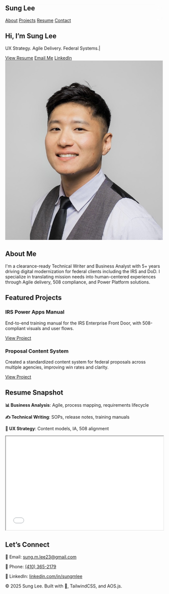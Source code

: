 <!DOCTYPE html>
<html lang="en">
<head>
  <meta charset="UTF-8" />
  <meta name="viewport" content="width=device-width, initial-scale=1.0" />
  <title>Sung Lee | UX Content Strategist & Federal Systems Analyst</title>
  <meta name="description" content="Sung Lee - Business Analyst and Technical Writer for Federal UX transformation programs (IRS, DoD). Explore resume, projects, and contact details.">
  <meta property="og:title" content="Sung Lee | UX Content Strategist" />
  <meta property="og:description" content="Digital strategy meets federal IT. Explore Sung’s portfolio and federal work experience." />
  <meta property="og:image" content="https://sunglee23.github.io/og-image.jpg" />
  <link href="https://cdn.jsdelivr.net/npm/tailwindcss@2.2.19/dist/tailwind.min.css" rel="stylesheet">
  <link href="https://unpkg.com/aos@2.3.1/dist/aos.css" rel="stylesheet">
  <script src="https://unpkg.com/aos@2.3.1/dist/aos.js"></script>
  <script src="https://cdn.jsdelivr.net/npm/alpinejs" defer></script>
  <style>
    html {
      scroll-behavior: smooth;
    }
    .glass {
      background: rgba(255, 255, 255, 0.08);
      backdrop-filter: blur(10px);
    }
    .typing::after {
      content: "|";
      animation: blink 1s step-end infinite;
    }
    @keyframes blink {
      50% { opacity: 0; }
    }
  </style>
</head>
<body class="bg-gray-900 text-white font-sans" onload="AOS.init();">

  <!-- Navbar -->
  <nav class="fixed w-full z-30 glass shadow-lg">
    <div class="max-w-7xl mx-auto px-4 py-4 flex justify-between items-center">
      <h1 class="text-2xl font-bold">Sung Lee</h1>
      <div class="space-x-4">
        <a href="#about" class="hover:text-blue-400">About</a>
        <a href="#projects" class="hover:text-blue-400">Projects</a>
        <a href="#resume" class="hover:text-blue-400">Resume</a>
        <a href="#contact" class="hover:text-blue-400">Contact</a>
      </div>
    </div>
  </nav>

  <!-- Hero Section -->
  <section class="h-screen flex items-center justify-center text-center bg-gradient-to-br from-gray-800 to-black pt-24">
    <div>
      <h2 class="text-4xl sm:text-6xl font-extrabold">
        Hi, I’m <span class="text-blue-400">Sung Lee</span>
      </h2>
      <p class="text-xl text-gray-300 mt-4 typing">UX Strategy. Agile Delivery. Federal Systems.</p>
      <div class="mt-6 space-x-4">
        <a href="/Sung_Lee_Resume_5_Tech_Writer_New_2025.pdf" target="_blank" class="bg-blue-500 px-5 py-2 rounded-lg font-semibold hover:bg-blue-600">View Resume</a>
        <a href="mailto:sung.m.lee23@gmail.com" class="bg-gray-700 px-5 py-2 rounded-lg font-semibold hover:bg-gray-600">Email Me</a>
        <a href="https://www.linkedin.com/in/sungmlee" target="_blank" class="bg-white text-black px-5 py-2 rounded-lg font-semibold hover:bg-gray-300">LinkedIn</a>
      </div>
    </div>
  </section>

<img src="profile1.jpg" alt="Sung Lee" class="rounded-full w-40 h-40 mx-auto shadow-xl mb-6"/>

  <!-- About Section -->
  <section id="about" class="py-20 px-8 max-w-4xl mx-auto" data-aos="fade-up">
    <h2 class="text-3xl font-bold text-blue-400 mb-4">About Me</h2>
    <p class="text-lg text-gray-300 leading-relaxed">
      I'm a clearance-ready Technical Writer and Business Analyst with 5+ years driving digital modernization for federal clients including the IRS and DoD. I specialize in translating mission needs into human-centered experiences through Agile delivery, 508 compliance, and Power Platform solutions.
    </p>
  </section>

  <!-- Projects Section -->
  <section id="projects" class="py-20 px-8 bg-gray-800" data-aos="fade-up">
    <h2 class="text-3xl font-bold text-blue-400 mb-10 text-center">Featured Projects</h2>
    <div class="grid md:grid-cols-2 gap-8">
      <div class="bg-gray-700 p-6 rounded-2xl shadow-xl transform hover:scale-105 transition-all">
        <h3 class="text-xl font-semibold mb-2">IRS Power Apps Manual</h3>
        <p class="text-gray-300 mb-4">End-to-end training manual for the IRS Enterprise Front Door, with 508-compliant visuals and user flows.</p>
        <a href="#" class="text-blue-300 underline">View Project</a>
      </div>
      <div class="bg-gray-700 p-6 rounded-2xl shadow-xl transform hover:scale-105 transition-all">
        <h3 class="text-xl font-semibold mb-2">Proposal Content System</h3>
        <p class="text-gray-300 mb-4">Created a standardized content system for federal proposals across multiple agencies, improving win rates and clarity.</p>
        <a href="#" class="text-blue-300 underline">View Project</a>
      </div>
    </div>
  </section>

  <!-- Resume Section -->
  <section id="resume" class="py-20 px-8 max-w-5xl mx-auto" data-aos="fade-up">
    <h2 class="text-3xl font-bold text-blue-400 mb-6">Resume Snapshot</h2>
    <div class="grid sm:grid-cols-2 gap-6 text-gray-300">
      <div>
        <p><strong>📊 Business Analysis</strong>: Agile, process mapping, requirements lifecycle</p>
        <p><strong>✍️ Technical Writing</strong>: SOPs, release notes, training manuals</p>
        <p><strong>🧭 UX Strategy</strong>: Content models, IA, 508 alignment</p>
      </div>
      <div>
        <iframe src="/Sung_Lee_Resume_BA_TECH_7-2025.pdf" width="100%" height="300px" class="rounded-xl shadow-lg"></iframe>
      </div>
    </div>
  </section>

  <!-- Contact Section -->
  <section id="contact" class="py-20 px-8 bg-gray-800" data-aos="fade-up">
    <h2 class="text-3xl font-bold text-blue-400 mb-6">Let’s Connect</h2>
    <p class="text-gray-300 mb-2">📧 Email: <a href="mailto:sung.m.lee23@gmail.com" class="underline">sung.m.lee23@gmail.com</a></p>
    <p class="text-gray-300 mb-2">📱 Phone: <a href="tel:+14103652179" class="underline">(410) 365-2179</a></p>
    <p class="text-gray-300">🔗 LinkedIn: <a href="https://www.linkedin.com/in/sungmlee" target="_blank" class="underline">linkedin.com/in/sungmlee</a></p>
  </section>

  <!-- Footer -->
  <footer class="text-center text-gray-500 py-6 text-sm">
    © 2025 Sung Lee. Built with 💙, TailwindCSS, and AOS.js.
  </footer>

  <script>
    AOS.init();
  </script>
</body>
</html>
